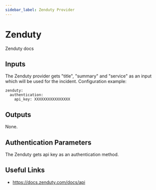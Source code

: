 ```yaml
---
sidebar_label: Zenduty Provider
---
```


# Zenduty
Zenduty docs

## Inputs
The Zenduty provider gets "title", "summary" and "service" as an input which will be used for the incident.
Configuration example:
```
zenduty:
  authentication:
    api_key: XXXXXXXXXXXXXXXX
```
## Outputs
None.

## Authentication Parameters
The Zenduty gets api key as an authentication method.


## Useful Links
- https://docs.zenduty.com/docs/api
